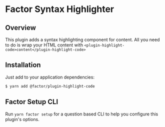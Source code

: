 # Factor Syntax Highlighter

## Overview

This plugin adds a syntax highlighting component for content. All you need to do is wrap your HTML content with `<plugin-highlight-code>content</plugin-highlight-code>`

## Installation

Just add to your application dependencies:

```bash
$ yarn add @factor/plugin-highlight-code
```

## Factor Setup CLI

Run `yarn factor setup` for a question based CLI to help you configure this plugin's options.
